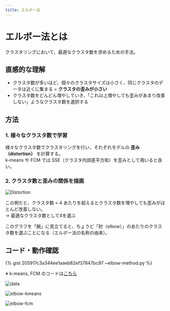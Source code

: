 ```yaml
---
title: エルボー法
---
```


# エルボー法とは

クラスタリングにおいて、最適なクラスタ数を求めるための手法。  

## 直感的な理解

- クラスタ数が多いほど、個々のクラスタサイズは小さく、同じクラスタのデータは近くに集まる = **クラスタの歪みが小さい**
- クラスタ数をどんどん増やしていき、「これ以上増やしても歪みがあまり改善しない」ようなクラスタ数を選択する

## 方法

### 1. 様々なクラスタ数で学習

様々なクラスタ数でクラスタリングを行い、それぞれモデルの **歪み（distortion）** を計算する。  
k-means や FCM では SSE（クラスタ内誤差平方和）を歪みとして用いると良い。

### 2. クラスタ数と歪みの関係を描画

![Distortion](https://user-images.githubusercontent.com/13412823/82035340-5917f280-96da-11ea-92c3-d50e1a017375.png)

この例だと、クラスタ数 = 4 あたりを超えるとクラスタ数を増やしても歪みがほとんど改善しない。  
→ 最適なクラスタ数として4を選ぶ

このグラフを「腕」に見立てると、ちょうど「肘（elbow）」のあたりのクラスタ数を選ぶことになる（エルボー法の名称の由来）。


## コード・動作確認

{% gist 205917c3a344ee1aaeb82ef37847bc97 ~elbow-method.py %}

※ k-means, FCM のコードは[こちら](https://gist.github.com/hkawabata/205917c3a344ee1aaeb82ef37847bc97)  

![data](https://user-images.githubusercontent.com/13412823/82034350-0ab62400-96d9-11ea-837d-9557dd6efe1c.png)

![elbow-kmeans](https://user-images.githubusercontent.com/13412823/82034361-0d187e00-96d9-11ea-90d3-eb6b34c432ba.png)

![elbow-fcm](https://user-images.githubusercontent.com/13412823/82034356-0be75100-96d9-11ea-8f20-87dcdb968fff.png)
